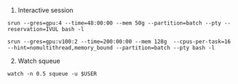 1. Interactive session
```shell
srun --gres=gpu:4 --time=48:00:00 --mem 50g --partition=batch --pty --reservation=IVUL bash -l
```
```shell
srun --gres=gpu:v100:2 --time=200:00:00 --mem 128g  --cpus-per-task=16 --hint=nomultithread,memory_bound --partition=batch --pty bash -l
```
2. Watch squeue
```shell
watch -n 0.5 squeue -u $USER
```
